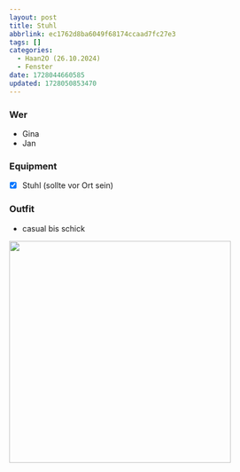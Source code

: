 ```yaml
---
layout: post
title: Stuhl
abbrlink: ec1762d8ba6049f68174ccaad7fc27e3
tags: []
categories:
  - Haan2O (26.10.2024)
  - Fenster
date: 1728044660585
updated: 1728050853470
---
```


### Wer

- Gina
- Jan

### Equipment

- [x] Stuhl (sollte vor Ort sein)

### Outfit

- casual bis schick

<img src=":/4e9890e661134778a76e94386bdc40d9" width="400"/>
